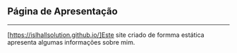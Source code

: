 ## Página de Apresentação

---

[https://islhallsolution.github.io/]Este site criado de formma estática apresenta algumas informações sobre mim.
